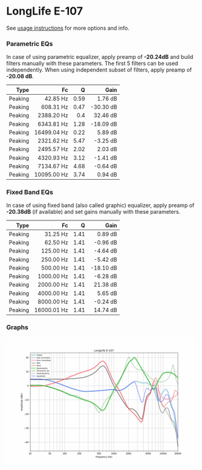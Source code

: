 # LongLife E-107
See [usage instructions](https://github.com/jaakkopasanen/AutoEq#usage) for more options and info.

### Parametric EQs
In case of using parametric equalizer, apply preamp of **-20.24dB** and build filters manually
with these parameters. The first 5 filters can be used independently.
When using independent subset of filters, apply preamp of **-20.08 dB**.

| Type    | Fc          |    Q | Gain      |
|--------:|------------:|-----:|----------:|
| Peaking | 42.85 Hz    | 0.59 | 1.76 dB   |
| Peaking | 608.31 Hz   | 0.47 | -30.30 dB |
| Peaking | 2388.20 Hz  | 0.4  | 32.46 dB  |
| Peaking | 6343.81 Hz  | 1.28 | -18.09 dB |
| Peaking | 16499.04 Hz | 0.22 | 5.89 dB   |
| Peaking | 2321.62 Hz  | 5.47 | -3.25 dB  |
| Peaking | 2495.57 Hz  | 2.02 | 2.03 dB   |
| Peaking | 4320.93 Hz  | 3.12 | -1.41 dB  |
| Peaking | 7134.67 Hz  | 4.68 | -0.64 dB  |
| Peaking | 10095.00 Hz | 3.74 | 0.94 dB   |

### Fixed Band EQs
In case of using fixed band (also called graphic) equalizer, apply preamp of **-20.38dB**
(if available) and set gains manually with these parameters.

| Type    | Fc          |    Q | Gain      |
|--------:|------------:|-----:|----------:|
| Peaking | 31.25 Hz    | 1.41 | 0.89 dB   |
| Peaking | 62.50 Hz    | 1.41 | -0.96 dB  |
| Peaking | 125.00 Hz   | 1.41 | -4.64 dB  |
| Peaking | 250.00 Hz   | 1.41 | -5.42 dB  |
| Peaking | 500.00 Hz   | 1.41 | -18.10 dB |
| Peaking | 1000.00 Hz  | 1.41 | -6.28 dB  |
| Peaking | 2000.00 Hz  | 1.41 | 21.38 dB  |
| Peaking | 4000.00 Hz  | 1.41 | 5.65 dB   |
| Peaking | 8000.00 Hz  | 1.41 | -0.24 dB  |
| Peaking | 16000.01 Hz | 1.41 | 14.74 dB  |

### Graphs
![](./LongLife%20E-107.png)